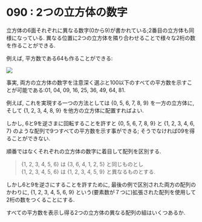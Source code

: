 # 090 : 2つの立方体の数字

立方体の6面それぞれに異なる数字(0から9)が書かれている;2番目の立方体も同様になっている. 異なる位置に2つの立方体を隣り合わせることで様々な2桁の数を作ることができる.

例えば, 平方数である64も作ることができる:

![](https://projecteuler.net/project/images/p090.png)

事実, 両方の立方体の数字を注意深く選ぶと100以下のすべての平方数を示すことが可能である:01, 04, 09, 16, 25, 36, 49, 64, 81.

例えば, これを実現する一つの方法としては {0, 5, 6, 7, 8, 9} を一方の立方体に, そして {1, 2, 3, 4, 8, 9} を他方の立方体に配置すればよい.

しかし, 6と9を逆さまに回転することを許すと {0, 5, 6, 7, 8, 9} と {1, 2, 3, 4, 6, 7} のような配列で9つすべての平方数を示す事ができる; そうでなければ09を得ることができない.

順番ではなくそれぞれの立方体の数字に着目して配列を区別する.

> {1, 2, 3, 4, 5, 6} は {3, 6, 4, 1, 2, 5} と同じものとし\
> {1, 2, 3, 4, 5, 6} は {1, 2, 3, 4, 5, 9} と異なるものとする.

しかし6と9を逆さにすることを許すために, 最後の例で区別された両方の配列のかわりに, {1, 2, 3, 4, 5, 6, 9} という(要素数が７つに)拡張された配列を使用して2桁の数をつくることにする.

すべての平方数を表示し得る2つの立方体の異なる配列の組はいくつあるか.
